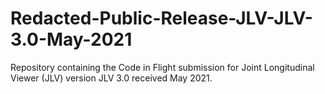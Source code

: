 # Redacted-Public-Release-JLV-JLV-3.0-May-2021
Repository containing the Code in Flight submission for Joint Longitudinal Viewer (JLV) version JLV 3.0 received May 2021.
